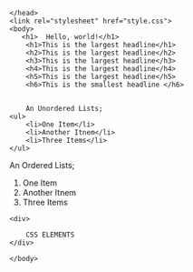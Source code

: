 <!DOCTYPE html>
<html lang="en">
    <head>
        <title> Web page</title>

    </head>
    <link rel="stylesheet" href="style.css">
    <body>
       <h1>  Hello, world!</h1>
        <h1>This is the largest headline</h1>
        <h2>This is the largest headline</h2>
        <h3>This is the largest headline</h3>
        <h4>This is the largest headline</h4>
        <h5>This is the largest headline</h5>
        <h6>This is the smallest headline </h6>


        An Unordered Lists;
    <ul>
        <li>One Item</li>
        <li>Another Itnem</li>
        <li>Three Items</li>
    </ul>    
An Ordered Lists;
    <ol>
        <li>One Item</li>
        <li>Another Itnem</li>
        <li>Three Items</li>
    </ol>

    <div>

        CSS ELEMENTS
    </div>
    
    </body>
</html>
